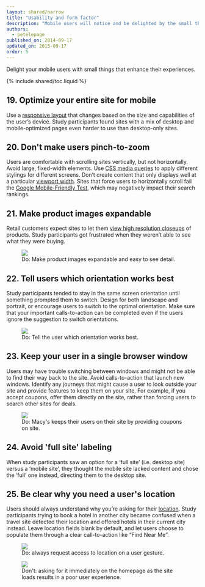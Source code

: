 ```yaml
---
layout: shared/narrow
title: "Usability and form factor"
description: "Mobile users will notice and be delighted by the small things you do for them to enhance their experience."
authors:
  - petelepage
published_on: 2014-09-17
updated_on: 2015-09-17
order: 5
---
```


<p class="intro">
Delight your mobile users with small things that enhance their experiences.
</p>

{% include shared/toc.liquid %}

## 19. Optimize your entire site for mobile

Use a [responsive layout](/web/fundamentals/design-and-ui/responsive/) that changes based on the size and capabilities of the user’s device. Study participants found sites with a mix of desktop and mobile-optimized pages even harder to use than desktop-only sites.

## 20. Don't make users pinch-to-zoom

Users are comfortable with scrolling sites vertically, but not horizontally. Avoid large, fixed-width elements. Use [CSS media queries](/web/fundamentals/design-and-ui/responsive/fundamentals/use-media-queries) to apply different stylings for different screens. Don’t create content that only displays well at a particular [viewport width](/web/fundamentals/design-and-ui/responsive/fundamentals/set-the-viewport). Sites that force users to horizontally scroll fail the [Google Mobile-Friendly Test](https://www.google.com/webmasters/tools/mobile-friendly/), which may negatively impact their search rankings.

## 21. Make product images expandable

Retail customers expect sites to let them [view high resolution closeups](/web/fundamentals/design-and-ui/media/images/) of products. Study participants got frustrated when they weren’t able to see what they were buying.

<div class="mdl-grid">
  <figure class="mdl-cell mdl-cell--6-col">
    <img src="images/sw-make-images-expandable-good.png">
    <figcaption class="wf-figcaption-good">Do: Make product images expandable and easy to see detail.</figcaption>
  </figure>
</div>

## 22. Tell users which orientation works best

Study participants tended to stay in the same screen orientation until something prompted them to switch. Design for both landscape and portrait, or encourage users to switch to the optimal orientation. Make sure that your important calls-to-action can be completed even if the users ignore the suggestion to switch orientations.

<div class="mdl-grid">
  <figure class="mdl-cell mdl-cell--6-col">
    <img src="images/us-orientation.jpg">
    <figcaption class="wf-figcaption-good">Do: Tell the user which orientation works best.</figcaption>
  </figure>
</div>

## 23. Keep your user in a single browser window

Users may have trouble switching between windows and might not be able to find their way back to the site. Avoid calls-to-action that launch new windows. Identify any journeys that might cause a user to look outside your site and provide features to keep them on your site. For example, if you accept coupons, offer them directly on the site, rather than forcing users to search other sites for deals.

<div class="mdl-grid">
  <figure class="mdl-cell mdl-cell--6-col">
    <img src="images/sw-single-browser-good.png">
    <figcaption class="wf-figcaption-good">Do: Macy's keeps their users on their site by providing coupons on site.</figcaption>
  </figure>
</div>

## 24. Avoid 'full site' labeling

When study participants saw an option for a ‘full site’ (i.e. desktop site) versus a ‘mobile site’, they thought the mobile site lacked content and chose the ‘full’ one instead, directing them to the desktop site.


## 25. Be clear why you need a user's location

Users should always understand why you’re asking for their [location](/web/fundamentals/native-hardware/user-location/). Study participants trying to book a hotel in another city became confused when a travel site detected their location and offered hotels in their current city instead. Leave location fields blank by default, and let users choose to populate them through a clear call-to-action like “Find Near Me”.


<div class="mdl-grid">
  <figure class="mdl-cell mdl-cell--6-col">
    <img src="images/sw-navigation-good.png">
    <figcaption class="wf-figcaption-good">Do: always request access to location on a user gesture.</figcaption>
  </figure>
  <figure class="mdl-cell mdl-cell--6-col">
    <img src="images/sw-navigation-bad.png">
    <figcaption class="wf-figcaption-bad">Don't: asking for it immediately on the homepage as the site loads results in a poor user experience.</figcaption>
  </figure>
</div>
